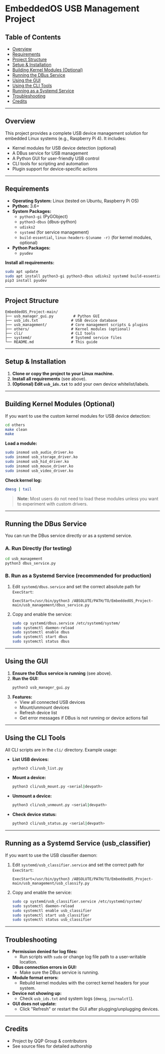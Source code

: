 # EmbeddedOS USB Management Project

## Table of Contents
- [Overview](#overview)
- [Requirements](#requirements)
- [Project Structure](#project-structure)
- [Setup & Installation](#setup--installation)
- [Building Kernel Modules (Optional)](#building-kernel-modules-optional)
- [Running the DBus Service](#running-the-dbus-service)
- [Using the GUI](#using-the-gui)
- [Using the CLI Tools](#using-the-cli-tools)
- [Running as a Systemd Service](#running-as-a-systemd-service)
- [Troubleshooting](#troubleshooting)
- [Credits](#credits)

---

## Overview
This project provides a complete USB device management solution for embedded Linux systems (e.g., Raspberry Pi 4). It includes:
- Kernel modules for USB device detection (optional)
- A DBus service for USB management
- A Python GUI for user-friendly USB control
- CLI tools for scripting and automation
- Plugin support for device-specific actions

---

## Requirements
- **Operating System:** Linux (tested on Ubuntu, Raspberry Pi OS)
- **Python:** 3.6+
- **System Packages:**
  - `python3-gi` (PyGObject)
  - `python3-dbus` (dbus-python)
  - `udisks2`
  - `systemd` (for service management)
  - `build-essential`, `linux-headers-$(uname -r)` (for kernel modules, optional)
- **Python Packages:**
  - `pyudev`

**Install all requirements:**
```bash
sudo apt update
sudo apt install python3-gi python3-dbus udisks2 systemd build-essential linux-headers-$(uname -r) python3-pip
pip3 install pyudev
```

---

## Project Structure
```
EmbeddedOS_Project-main/
├── usb_manager_gui.py         # Python GUI
├── usb_ids.txt               # USB device database
├── usb_management/           # Core management scripts & plugins
├── others/                   # Kernel modules (optional)
├── cli/                      # CLI tools
├── systemd/                  # Systemd service files
└── README.md                 # This guide
```

---

## Setup & Installation
1. **Clone or copy the project to your Linux machine.**
2. **Install all requirements** (see above).
3. **(Optional) Edit `usb_ids.txt`** to add your own device whitelist/labels.

---

## Building Kernel Modules (Optional)
If you want to use the custom kernel modules for USB device detection:
```bash
cd others
make clean
make
```
**Load a module:**
```bash
sudo insmod usb_audio_driver.ko
sudo insmod usb_storage_driver.ko
sudo insmod usb_hid_driver.ko
sudo insmod usb_mouse_driver.ko
sudo insmod usb_video_driver.ko
```
**Check kernel log:**
```bash
dmesg | tail
```
> **Note:** Most users do not need to load these modules unless you want to experiment with custom drivers.

---

## Running the DBus Service
You can run the DBus service directly or as a systemd service.

### **A. Run Directly (for testing)**
```bash
cd usb_management
python3 dbus_service.py
```

### **B. Run as a Systemd Service (recommended for production)**
1. Edit `systemd/dbus.service` and set the correct absolute path for `ExecStart`:
   ```
   ExecStart=/usr/bin/python3 /ABSOLUTE/PATH/TO/EmbeddedOS_Project-main/usb_management/dbus_service.py
   ```
2. Copy and enable the service:
   ```bash
   sudo cp systemd/dbus.service /etc/systemd/system/
   sudo systemctl daemon-reload
   sudo systemctl enable dbus
   sudo systemctl start dbus
   sudo systemctl status dbus
   ```

---

## Using the GUI
1. **Ensure the DBus service is running** (see above).
2. **Run the GUI:**
   ```bash
   python3 usb_manager_gui.py
   ```
3. **Features:**
   - View all connected USB devices
   - Mount/unmount devices
   - Refresh device list
   - Get error messages if DBus is not running or device actions fail

---

## Using the CLI Tools
All CLI scripts are in the `cli/` directory. Example usage:

- **List USB devices:**
  ```bash
  python3 cli/usb_list.py
  ```
- **Mount a device:**
  ```bash
  python3 cli/usb_mount.py <serial|devpath>
  ```
- **Unmount a device:**
  ```bash
  python3 cli/usb_unmount.py <serial|devpath>
  ```
- **Check device status:**
  ```bash
  python3 cli/usb_status.py <serial|devpath>
  ```

---

## Running as a Systemd Service (usb_classifier)
If you want to use the USB classifier daemon:
1. Edit `systemd/usb_classifier.service` and set the correct path for `ExecStart`:
   ```
   ExecStart=/usr/bin/python3 /ABSOLUTE/PATH/TO/EmbeddedOS_Project-main/usb_management/usb_classify.py
   ```
2. Copy and enable the service:
   ```bash
   sudo cp systemd/usb_classifier.service /etc/systemd/system/
   sudo systemctl daemon-reload
   sudo systemctl enable usb_classifier
   sudo systemctl start usb_classifier
   sudo systemctl status usb_classifier
   ```

---

## Troubleshooting
- **Permission denied for log files:**
  - Run scripts with `sudo` or change log file path to a user-writable location.
- **DBus connection errors in GUI:**
  - Make sure the DBus service is running.
- **Module format errors:**
  - Rebuild kernel modules with the correct kernel headers for your system.
- **Device not showing up:**
  - Check `usb_ids.txt` and system logs (`dmesg`, `journalctl`).
- **GUI does not update:**
  - Click "Refresh" or restart the GUI after plugging/unplugging devices.

---

## Credits
- Project by QQP Group & contributors
- See source files for detailed authorship 